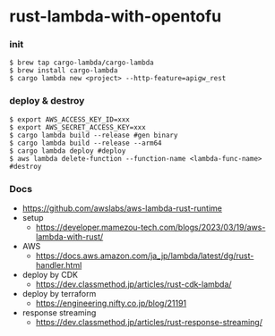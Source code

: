 # rust-lambda-with-opentofu

### init
```shell
$ brew tap cargo-lambda/cargo-lambda
$ brew install cargo-lambda
$ cargo lambda new <project> --http-feature=apigw_rest
```

### deploy & destroy
```shell
$ export AWS_ACCESS_KEY_ID=xxx
$ export AWS_SECRET_ACCESS_KEY=xxx
$ cargo lambda build --release #gen binary
$ cargo lambda build --release --arm64
$ cargo lambda deploy #deploy
$ aws lambda delete-function --function-name <lambda-func-name> #destroy
```

### Docs
- https://github.com/awslabs/aws-lambda-rust-runtime
- setup
  - https://developer.mamezou-tech.com/blogs/2023/03/19/aws-lambda-with-rust/ 
- AWS
  - https://docs.aws.amazon.com/ja_jp/lambda/latest/dg/rust-handler.html
- deploy by CDK
  - https://dev.classmethod.jp/articles/rust-cdk-lambda/
- deploy by terraform
  - https://engineering.nifty.co.jp/blog/21191
- response streaming
  - https://dev.classmethod.jp/articles/rust-response-streaming/